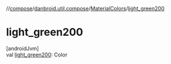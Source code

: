 //[compose](../../../index.md)/[danbroid.util.compose](../index.md)/[MaterialColors](index.md)/[light_green200](light_green200.md)

# light_green200

[androidJvm]\
val [light_green200](light_green200.md): Color
